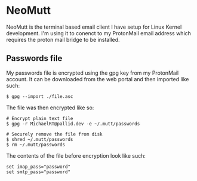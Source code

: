 # NeoMutt

NeoMutt is the terminal based email client I have setup for Linux Kernel development. I'm using it to conenct to my ProtonMail email address which requires the proton mail bridge to be installed.

## Passwords file

My passwords file is encrypted using the gpg key from my ProtonMail account. It can be downloaded from the web portal and then imported like such:

```shell
$ gpg --import ./file.asc
```

The file was then encrypted like so:

```shell
# Encrypt plain text file
$ gpg -r MichaelRT@pallid.dev -e ~/.mutt/passwords

# Securely remove the file from disk
$ shred ~/.mutt/passwords
$ rm ~/.mutt/passwords
```

The contents of the file before encryption look like such:

```
set imap_pass="password"
set smtp_pass="password"
```
